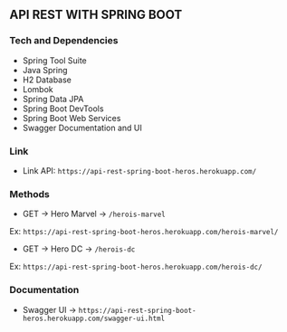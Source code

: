 ## API REST WITH SPRING BOOT

### Tech and Dependencies



  - Spring Tool Suite
  - Java Spring
  - H2 Database
  - Lombok
  - Spring Data JPA
  - Spring Boot DevTools
  - Spring Boot Web Services
  - Swagger Documentation and UI


### Link 

- Link API: `https://api-rest-spring-boot-heros.herokuapp.com/`

### Methods

- GET -> Hero Marvel -> `/herois-marvel`

Ex: `https://api-rest-spring-boot-heros.herokuapp.com/herois-marvel/`

- GET -> Hero DC -> `/herois-dc`

Ex: `https://api-rest-spring-boot-heros.herokuapp.com/herois-dc/`


### Documentation

- Swagger UI -> `https://api-rest-spring-boot-heros.herokuapp.com/swagger-ui.html`
